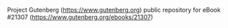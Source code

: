 Project Gutenberg (https://www.gutenberg.org) public repository for eBook #21307 (https://www.gutenberg.org/ebooks/21307)
